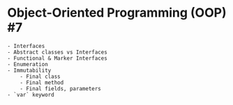 # Object-Oriented Programming (OOP) #7

    - Interfaces
    - Abstract classes vs Interfaces
    - Functional & Marker Interfaces
    - Enumeration
    - Immutability
        - Final class
        - Final method
        - Final fields, parameters
    - `var` keyword
